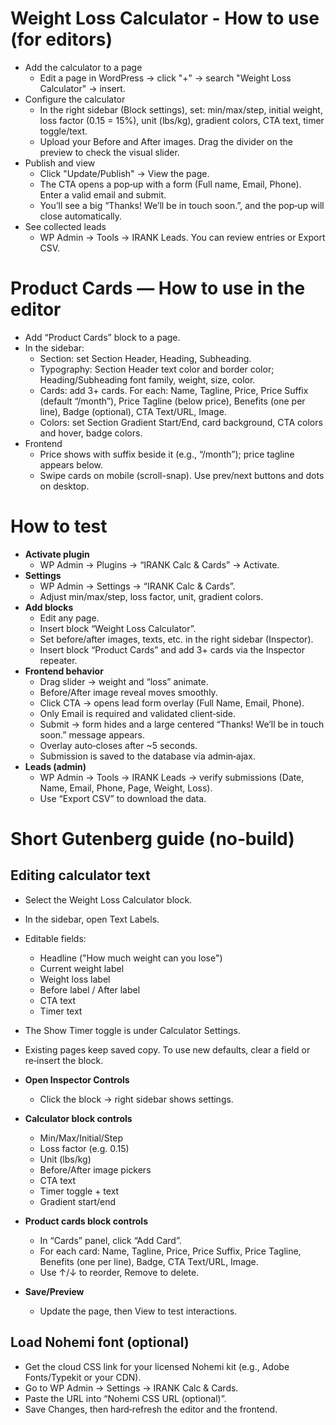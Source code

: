 # Weight Loss Calculator - How to use (for editors)

- Add the calculator to a page
  - Edit a page in WordPress → click "+" → search "Weight Loss Calculator" → insert.
- Configure the calculator
  - In the right sidebar (Block settings), set: min/max/step, initial weight, loss factor (0.15 = 15%), unit (lbs/kg), gradient colors, CTA text, timer toggle/text.
  - Upload your Before and After images. Drag the divider on the preview to check the visual slider.
- Publish and view
  - Click "Update/Publish" → View the page.
  - The CTA opens a pop‑up with a form (Full name, Email, Phone). Enter a valid email and submit.
  - You’ll see a big “Thanks! We’ll be in touch soon.”, and the pop‑up will close automatically.
- See collected leads
  - WP Admin → Tools → IRANK Leads. You can review entries or Export CSV.

# Product Cards — How to use in the editor

- Add “Product Cards” block to a page.
- In the sidebar:
  - Section: set Section Header, Heading, Subheading.
  - Typography: Section Header text color and border color; Heading/Subheading font family, weight, size, color.
  - Cards: add 3+ cards. For each: Name, Tagline, Price, Price Suffix (default “/month”), Price Tagline (below price), Benefits (one per line), Badge (optional), CTA Text/URL, Image.
  - Colors: set Section Gradient Start/End, card background, CTA colors and hover, badge colors.
- Frontend
  - Price shows with suffix beside it (e.g., “/month”); price tagline appears below.
  - Swipe cards on mobile (scroll-snap). Use prev/next buttons and dots on desktop.

# How to test

- **Activate plugin**
  - WP Admin → Plugins → “IRANK Calc & Cards” → Activate.
- **Settings**
  - WP Admin → Settings → “IRANK Calc & Cards”.
  - Adjust min/max/step, loss factor, unit, gradient colors.
- **Add blocks**
  - Edit any page.
  - Insert block “Weight Loss Calculator”.
  - Set before/after images, texts, etc. in the right sidebar (Inspector).
  - Insert block “Product Cards” and add 3+ cards via the Inspector repeater.
- **Frontend behavior**
  - Drag slider → weight and “loss” animate.
  - Before/After image reveal moves smoothly.
  - Click CTA → opens lead form overlay (Full Name, Email, Phone).
  - Only Email is required and validated client‑side.
  - Submit → form hides and a large centered “Thanks! We’ll be in touch soon.” message appears.
  - Overlay auto‑closes after ~5 seconds.
  - Submission is saved to the database via admin‑ajax.
- **Leads (admin)**
  - WP Admin → Tools → IRANK Leads → verify submissions (Date, Name, Email, Phone, Page, Weight, Loss).
  - Use “Export CSV” to download the data.

# Short Gutenberg guide (no‑build)

## Editing calculator text
- Select the Weight Loss Calculator block.
- In the sidebar, open Text Labels.
- Editable fields:
  - Headline ("How much weight can you lose")
  - Current weight label
  - Weight loss label
  - Before label / After label
  - CTA text
  - Timer text
- The Show Timer toggle is under Calculator Settings.
- Existing pages keep saved copy. To use new defaults, clear a field or re‑insert the block.

- **Open Inspector Controls**
  - Click the block → right sidebar shows settings.
- **Calculator block controls**
  - Min/Max/Initial/Step
  - Loss factor (e.g. 0.15)
  - Unit (lbs/kg)
  - Before/After image pickers
  - CTA text
  - Timer toggle + text
  - Gradient start/end
- **Product cards block controls**
  - In “Cards” panel, click “Add Card”.
  - For each card: Name, Tagline, Price, Price Suffix, Price Tagline, Benefits (one per line), Badge, CTA Text/URL, Image.
  - Use ↑/↓ to reorder, Remove to delete.
- **Save/Preview**
  - Update the page, then View to test interactions.

## Load Nohemi font (optional)
- Get the cloud CSS link for your licensed Nohemi kit (e.g., Adobe Fonts/Typekit or your CDN).
- Go to WP Admin → Settings → IRANK Calc & Cards.
- Paste the URL into “Nohemi CSS URL (optional)”.
- Save Changes, then hard‑refresh the editor and the frontend.